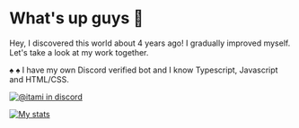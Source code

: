 # What's up guys 👋 

Hey, I discovered this world about 4 years ago! I gradually improved myself. Let's take a look at my work together. 

♠ 
♠ I have my own Discord verified bot and I know Typescript, Javascript and HTML/CSS. 


[![@itami in discord](https://img.shields.io/twitter/url?label=Itami%230001&logo=discord&style=flat-square&url=https%3A%2F%2Fnpmjs.com%2F~itami)](https://discord.com/users/663335480326094868)


[![My stats](https://github-readme-stats.vercel.app/api?username=Itami-Dev&show_icons=true&include_all_commits=true)](https://github-readme-stats.vercel.app/api?username=Itami-Dev&show_icons=true&include_all_commits=true)
